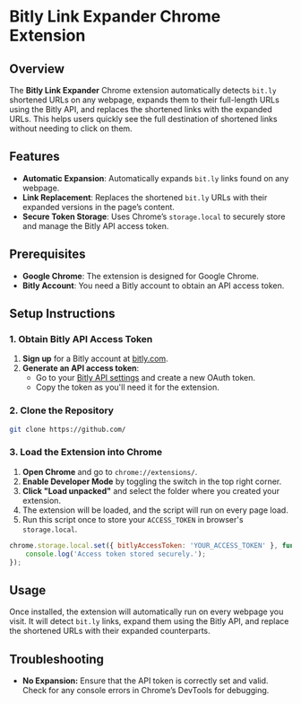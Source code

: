 # Bitly Link Expander Chrome Extension

## Overview

The **Bitly Link Expander** Chrome extension automatically detects `bit.ly` shortened URLs on any webpage, expands them to their full-length URLs using the Bitly API, and replaces the shortened links with the expanded URLs. This helps users quickly see the full destination of shortened links without needing to click on them.

## Features

- **Automatic Expansion**: Automatically expands `bit.ly` links found on any webpage.
- **Link Replacement**: Replaces the shortened `bit.ly` URLs with their expanded versions in the page’s content.
- **Secure Token Storage**: Uses Chrome’s `storage.local` to securely store and manage the Bitly API access token.

## Prerequisites

- **Google Chrome**: The extension is designed for Google Chrome.
- **Bitly Account**: You need a Bitly account to obtain an API access token.

## Setup Instructions

### 1. Obtain Bitly API Access Token

1. **Sign up** for a Bitly account at [bitly.com](https://bitly.com/).
2. **Generate an API access token**:
   - Go to your [Bitly API settings](https://app.bitly.com/settings/api/) and create a new OAuth token.
   - Copy the token as you'll need it for the extension.

### 2. Clone the Repository

```bash
git clone https://github.com/
```

### 3. Load the Extension into Chrome

1. **Open Chrome** and go to `chrome://extensions/`.
2. **Enable Developer Mode** by toggling the switch in the top right corner.
3. **Click "Load unpacked"** and select the folder where you created your extension.
4. The extension will be loaded, and the script will run on every page load.
5. Run this script once to store your `ACCESS_TOKEN` in browser's `storage.local`.

```javascript
chrome.storage.local.set({ bitlyAccessToken: 'YOUR_ACCESS_TOKEN' }, function() {
    console.log('Access token stored securely.');
});
```

## Usage

Once installed, the extension will automatically run on every webpage you visit. It will detect `bit.ly` links, expand them using the Bitly API, and replace the shortened URLs with their expanded counterparts.


## Troubleshooting

- **No Expansion:** Ensure that the API token is correctly set and valid. Check for any console errors in Chrome’s DevTools for debugging.
